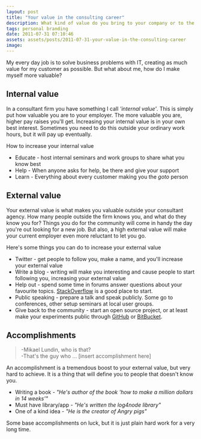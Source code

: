 ```yaml
---
layout: post
title: "Your value in the consulting career"
description: What kind of value do you bring to your company or to the community outside your company, and what does it matter? Here's how to work on your internal and external value.
tags: personal branding
date: 2011-07-31 07:10:46
assets: assets/posts/2011-07-31-your-value-in-the-consulting-career
image: 
---
```


My every day job is to solve business problems with IT, creating as much value for my customer as possible. But what about me, how do I make myself more valuable?

## Internal value

In a consultant firm you have something I call _'internal value'_. This is simply put how valuable you are to your employer. The more valuable you are, higher pay raises you'll get. Increasing your internal value is in your own best interest. Sometimes you need to do this outside your ordinary work hours, but it will pay up eventually.

How to increase your internal value

* Educate - host internal seminars and work groups to share what you know best
* Help - When anyone asks for help, be there and give your support
* Learn - Everything about every customer making you the _goto_ person

## External value

Your external value is what makes you valuable outside your consultant agency. How many people outside the firm knows you, and what do they know you for? Things you do for the community will come in handy the day you're out looking for a new job. But also, a high external value will make your current employer even more reluctant to let you go.

Here's some things you can do to increase your external value

* Twitter - get people to follow you, make a name, and you'll increase your external value
* Write a blog - writing will make you interesting and cause people to start following you, increasing your external value
* Help out - spend some time in forums answer questions about your favourite topics. [StackOverflow](http://www.stackoverflow.com) is a good place to start.
* Public speaking - prepare a talk and speak publicly. Some go to conferences, other setup seminars at local user groups.
* Give back to the community - start an open source project, or at least make your experiments public through [GitHub](http://github.com) or [BitBucket](http://www.bitbucket.org).

## Accomplishments

> -Mikael Lundin, who is that?  
> -That's the guy who ... [insert accomplishment here]

An accomplishment is a tremendous boost to your external value, but very hard to achieve. It is a thing that will define you to people that doesn't know you.

* Writing a book - _"He's author of the book 'how to make a million dollars in 14 weeks'"_
* Must have library/app - _"He's written the log4node library"_
* One of a kind idea - _"He is the creator of Angry pigs"_

Some base accomplishments on luck, but it is just plain hard work for a very long time.
